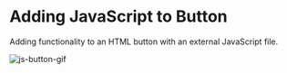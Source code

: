 # Adding JavaScript to Button

Adding functionality to an HTML button with an external JavaScript file.

![js-button-gif](https://user-images.githubusercontent.com/95581907/195961547-5a343f50-28b5-4342-9a04-34f0125115ff.gif)
